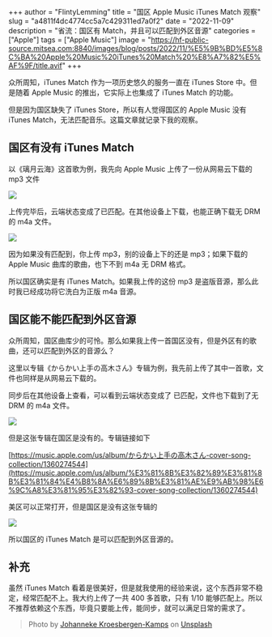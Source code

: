 +++
author = "FlintyLemming"
title = "国区 Apple Music iTunes Match 观察"
slug = "a4811f4dc4774cc5a7c429311ed7a0f2"
date = "2022-11-09"
description = "省流：国区有 Match，并且可以匹配到外区音源"
categories = ["Apple"]
tags = ["Apple Music"]
image = "https://hf-public-source.mitsea.com:8840/images/blog/posts/2022/11/%E5%9B%BD%E5%8C%BA%20Apple%20Music%20iTunes%20Match%20%E8%A7%82%E5%AF%9F/title.avif"
+++

众所周知，iTunes Match 作为一项历史悠久的服务一直在 iTunes Store 中。但是随着 Apple Music 的推出，它实际上也集成了 iTunes Match 的功能。

但是因为国区缺失了 iTunes Store，所以有人觉得国区的 Apple Music 没有 iTunes Match，无法匹配音乐。这篇文章就记录下我的观察。

## 国区有没有 iTunes Match

以《璃月云海》这首歌为例，我先向 Apple Music 上传了一份从网易云下载的 mp3 文件

![](https://hf-public-source.mitsea.com:8840/images/blog/posts/2022/11/%E5%9B%BD%E5%8C%BA%20Apple%20Music%20iTunes%20Match%20%E8%A7%82%E5%AF%9F/1.avif)

上传完毕后，云端状态变成了已匹配。在其他设备上下载，也能正确下载无 DRM 的 m4a 文件。

![](https://hf-public-source.mitsea.com:8840/images/blog/posts/2022/11/%E5%9B%BD%E5%8C%BA%20Apple%20Music%20iTunes%20Match%20%E8%A7%82%E5%AF%9F/2.avif)

因为如果没有匹配到，你上传 mp3，别的设备上下的还是 mp3；如果下载的 Apple Music 曲库的歌曲，也下不到 m4a 无 DRM 格式。

所以国区确实是有 iTunes Match。如果我上传的这份 mp3 是盗版音源，那么此时我已经成功将它洗白为正版 m4a 音源。

## 国区能不能匹配到外区音源

众所周知，国区曲库少的可怜。那么如果我上传一首国区没有，但是外区有的歌曲，还可以匹配到外区的音源么？

这里以专辑《からかい上手の高木さん》专辑为例，我先前上传了其中一首歌，文件也同样是从网易云下载的。

同步后在其他设备上查看，可以看到云端状态变成了 已匹配，文件也下载到了无 DRM 的 m4a 文件。

![](https://hf-public-source.mitsea.com:8840/images/blog/posts/2022/11/%E5%9B%BD%E5%8C%BA%20Apple%20Music%20iTunes%20Match%20%E8%A7%82%E5%AF%9F/3.avif)

但是这张专辑在国区是没有的。专辑链接如下

[https://music.apple.com/us/album/からかい上手の高木さん-cover-song-collection/1360274544](https://music.apple.com/us/album/%E3%81%8B%E3%82%89%E3%81%8B%E3%81%84%E4%B8%8A%E6%89%8B%E3%81%AE%E9%AB%98%E6%9C%A8%E3%81%95%E3%82%93-cover-song-collection/1360274544)

美区可以正常打开，但是国区是没有这张专辑的

![](https://hf-public-source.mitsea.com:8840/images/blog/posts/2022/11/%E5%9B%BD%E5%8C%BA%20Apple%20Music%20iTunes%20Match%20%E8%A7%82%E5%AF%9F/4.avif)

所以国区的 iTunes Match 是可以匹配到外区音源的。

## 补充

虽然 iTunes Match 看着是很美好，但是就我使用的经验来说，这个东西非常不稳定，经常匹配不上。我大约上传了一共 400 多首歌，只有 1/10 能够匹配上。所以不推荐依赖这个东西，毕竟只要能上传，能同步，就可以满足日常的需求了。

> Photo by [Johanneke Kroesbergen-Kamps](https://unsplash.com/@johannekek?utm_source=unsplash&utm_medium=referral&utm_content=creditCopyText) on [Unsplash](https://unsplash.com/s/photos/match-pair?utm_source=unsplash&utm_medium=referral&utm_content=creditCopyText)
  